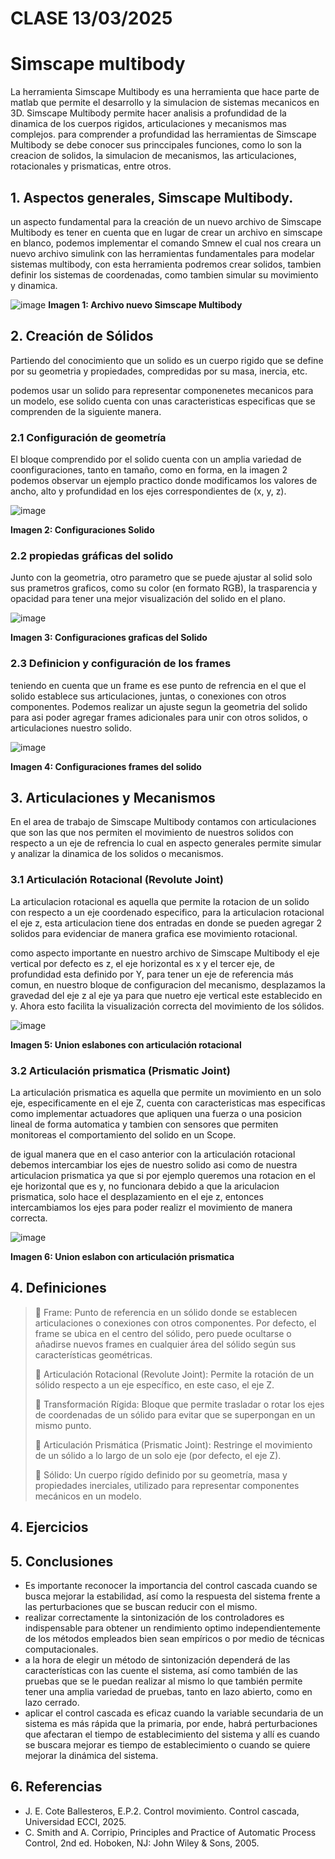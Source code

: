 # CLASE 13/03/2025
# Simscape multibody

La herramienta Simscape Multibody es una herramienta que hace parte de matlab que permite el desarrollo y la simulacion de sistemas mecanicos en 3D. Simscape Multibody permite hacer analisis a profundidad de la dinamica de los cuerpos rigidos, articulaciones y mecanismos mas complejos.
para comprender a profundidad las herramientas de Simscape Multibody se debe conocer sus princcipales funciones, como lo son la creacion de solidos, la simulacion de mecanismos, las articulaciones, rotacionales y prismaticas, entre otros.

## 1. Aspectos generales, Simscape Multibody.
un aspecto fundamental para la creación de un nuevo archivo de Simscape Multibody es tener en cuenta que en lugar de crear un archivo en simscape en blanco, podemos implementar el comando Smnew el cual nos creara un nuevo archivo simulink con las herramientas fundamentales para modelar sistemas multibody, con esta herramienta podremos crear solidos, tambien definir los sistemas de coordenadas, como tambien simular su movimiento y dinamica.

![image](https://github.com/user-attachments/assets/89aa13ee-0fff-4af3-80dc-8ba54f1952b1)
**Imagen 1: Archivo nuevo Simscape Multibody**


## 2. Creación de Sólidos
Partiendo del conocimiento que un solido es un cuerpo rigido que se define por su geometria y propiedades, compredidas por su masa, inercia, etc.

podemos usar un solido para representar componenetes mecanicos para un modelo, ese solido cuenta con unas caracteristicas especificas que se comprenden de la siguiente manera.

### 2.1 Configuración de geometría

El bloque comprendido por el solido cuenta con un amplia variedad de coonfiguraciones, tanto en tamaño, como en forma, en la imagen 2 podemos observar un ejemplo practico donde modificamos los valores de ancho, alto y profundidad en los ejes correspondientes de (x, y, z).

![image](https://github.com/user-attachments/assets/e9cc26ff-6b91-4e43-be9d-0552acefa3f1)

**Imagen 2: Configuraciones Solido**

### 2.2 propiedas gráficas del solido
Junto con la geometria, otro parametro que se puede ajustar al solid solo sus prametros graficos, como su color (en formato RGB), la trasparencia y opacidad para tener una mejor visualización del solido en el plano.

![image](https://github.com/user-attachments/assets/7245af50-0d6b-480a-8c65-da7a86ea26ab)

**Imagen 3: Configuraciones graficas del Solido**


### 2.3 Definicion y configuración de los frames

teniendo en cuenta que un frame es ese punto de refrencia en el que el solido establece sus articulaciones, juntas, o conexiones con otros componentes. Podemos realizar un ajuste segun la geometria del solido para asi poder agregar frames adicionales para unir con otros solidos, o articulaciones nuestro solido.

![image](https://github.com/user-attachments/assets/87c9c0c1-3a06-4a7c-be08-0798c69a8361)


**Imagen 4: Configuraciones frames del solido**

##  3. Articulaciones y Mecanismos

En el area de trabajo de Simscape Multibody contamos con articulaciones que son las que nos permiten el movimiento de nuestros solidos con respecto a un eje de refrencia lo cual en aspecto generales permite simular y analizar la dinamica de los solidos o mecanismos.

### 3.1 Articulación Rotacional (Revolute Joint)

La articulacion rotacional es aquella que permite la rotacion de un solido con respecto a un eje coordenado especifico, para la articulacion rotacional el eje z, esta articulacion tiene dos entradas en donde se pueden agregar 2 solidos para evidenciar de manera grafica ese movimiento rotacional.

como aspecto importante en nuestro archivo de Simscape Multibody el eje vertical por defecto es z, el eje horizontal es x y el tercer eje, de profundidad esta definido por Y, para tener un eje de referencia más comun, en nuestro bloque de configuracion del mecanismo, desplazamos la gravedad del eje z al eje ya para que nuetro eje vertical este establecido en y. Ahora esto facilita la visualización correcta del movimiento de los sólidos.

![image](https://github.com/user-attachments/assets/d1344c0d-3c46-43f5-977d-194af8edde25)

**Imagen 5: Union eslabones con articulación rotacional**


### 3.2 Articulación prismatica (Prismatic Joint)

La articulación prismatica es aquella que permite un movimiento en un solo eje, especificamente en el eje Z, cuenta con caracteristicas mas especificas como implementar actuadores que apliquen una fuerza o una posicion lineal de forma automatica y tambien con sensores que permiten monitoreas el comportamiento del solido en un Scope.

de igual manera que en el caso anterior con la articulación rotacional debemos intercambiar los ejes de nuestro solido asi como de nuestra articulacion prismatica ya que si por ejemplo queremos una rotacion en el eje horizontal que es y, no funcionara debido a que la ariculacion prismatica, solo hace el desplazamiento en el eje z, entonces intercambiamos los ejes para poder realizr el movimiento de manera correcta.

![image](https://github.com/user-attachments/assets/7c9a8fe8-7835-4b48-90e5-4372faf4cb88)

**Imagen 6: Union eslabon con articulación prismatica**

##  4. Definiciones
>🔑 Frame: Punto de referencia en un sólido donde se establecen articulaciones o conexiones con otros componentes.
Por defecto, el frame se ubica en el centro del sólido, pero puede ocultarse o añadirse nuevos frames en cualquier área del sólido según sus características geométricas.
>
>🔑 Articulación Rotacional (Revolute Joint): Permite la rotación de un sólido respecto a un eje específico, en este caso, el eje Z.
>
>🔑 Transformación Rígida: Bloque que permite trasladar o rotar los ejes de coordenadas de un sólido para evitar que se superpongan en un mismo punto.
>
>🔑 Articulación Prismática (Prismatic Joint): Restringe el movimiento de un sólido a lo largo de un solo eje (por defecto, el eje Z).
>
>🔑 Sólido: Un cuerpo rígido definido por su geometría, masa y propiedades inerciales, utilizado para representar componentes mecánicos en un modelo.
>

## 4. Ejercicios

## 5. Conclusiones

* Es importante reconocer la importancia del control cascada cuando se busca mejorar la estabilidad, así como la respuesta del sistema frente a las perturbaciones que se buscan reducir con el mismo.
* realizar correctamente la sintonización de los controladores es indispensable para obtener un rendimiento optimo independientemente de los métodos empleados bien sean empíricos o por medio de técnicas computacionales.
* a la hora de elegir un método de sintonización dependerá de las características con las cuente el sistema, así como también de las pruebas que se le puedan realizar al mismo lo que también permite tener una amplia variedad de pruebas, tanto en lazo abierto, como en lazo cerrado.
* aplicar el control cascada es eficaz cuando la variable secundaria de un sistema es más rápida que la primaria, por ende, habrá perturbaciones que afectaran el tiempo de establecimiento del sistema y allí es cuando se buscara mejorar es tiempo de establecimiento o cuando se quiere mejorar la dinámica del sistema.

## 6. Referencias
* J. E. Cote Ballesteros, E.P.2. Control movimiento. Control cascada, Universidad ECCI, 2025.
* C. Smith and A. Corripio, Principles and Practice of Automatic Process Control, 2nd ed. Hoboken, NJ: John Wiley & Sons, 2005.






